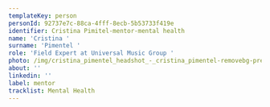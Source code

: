 ```yaml
---
templateKey: person
personId: 92737e7c-88ca-4fff-8ecb-5b53733f419e
identifier: Cristina Pimitel-mentor-mental health
name: 'Cristina '
surname: 'Pimentel '
role: 'Field Expert at Universal Music Group '
photo: /img/cristina_pimentel_headshot_-_cristina_pimentel-removebg-preview.png
about: ''
linkedin: ''
label: mentor
tracklist: Mental Health
---
```

